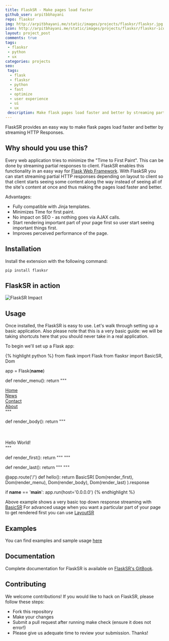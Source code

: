 ```yaml
---
title: FlaskSR - Make pages load faster
github_user: arpitbbhayani
repo: flasksr
img: http://arpitbhayani.me/static/images/projects/flasksr/flasksr.jpg
icon: http://arpitbhayani.me/static/images/projects/flasksr/flasksr-icon.jpg
layout: project_post
comments: true
tags:
 - flasksr
 - python
 - ux
categories: projects
seo:
 tags:
  - flask
  - flasksr
  - python
  - fast
  - optimize
  - user experience
  - ui
  - ux
 description: Make flask pages load faster and better by streaming partial HTTP Responses. Every web application tries to minimize the "Time to First Paint". This can be done by streaming partial responses to client.
---
```


FlaskSR provides an easy way to make flask pages load faster and better by streaming HTTP Responses.

## Why should you use this?
Every web application tries to minimize the "Time to First Paint". This can be done by streaming partial responses to client. FlaskSR enables this functionality in an easy way for [Flask Web Framework](http://flask.pocoo.org/). With FlaskSR you can start streaming partial HTTP responses depending on layout to client so that client starts seeing some content along the way instead of seeing all of the site's content at once and thus making the pages load faster and better.

Advantages:
 - Fully compatible with Jinja templates.
 - Minimizes Time for first paint.
 - No impact on SEO - as nothing goes via AJAX calls.
 - Start rendering important part of your page first so user start seeing important things first.
 - Improves perceived performance of the page.

## Installation
Install the extension with the following command:
```
pip install flasksr
```

## FlaskSR in action
<img class="ui large centered image" src='https://cloud.githubusercontent.com/assets/4745789/19834915/7354d69a-9e9a-11e6-8ab6-b7b95146a25c.gif' alt='FlaskSR Impact'/>

## Usage
Once installed, the FlaskSR is easy to use. Let's walk through setting up a basic application. Also please note that this is a very basic guide: we will be taking shortcuts here that you should never take in a real application.

To begin we'll set up a Flask app:

{% highlight python %}
from flask import Flask
from flasksr import BasicSR, Dom

app = Flask(__name__)


def render_menu():
    return """
        <ul style="list-style-type: none; margin: 0; padding: 0;">
            <li><a href="/">Home</a></li>
            <li><a href="#">News</a></li>
            <li><a href="#">Contact</a></li>
            <li><a href="#">About</a></li>
        </ul>
    """


def render_body():
    return """
        <div style="margin-top: 50px;">Hello World!</div>
    """

def render_first():
    return """
        <html>
            <head>
                <title>FlaskSR Example</title>
            </head>
            <body>
    """

def render_last():
    return """
            </body>
        </html>
    """


@app.route('/')
def hello():
    return BasicSR(
        Dom(render_first),
        Dom(render_menu),
        Dom(render_body),
        Dom(render_last)
    ).response


if __name__ == '__main__':
    app.run(host='0.0.0.0')
{% endhighlight %}

Above example shows a very basic top down response streaming with [BasicSR](https://arpitbbhayani.gitbooks.io/flasksr/content/sr/basicsr.html) For advanced usage when you want a particular part of your page to get rendered first you can use [LayoutSR](https://arpitbbhayani.gitbooks.io/flasksr/content/sr/layoutsr.html)

## Examples
You can find examples and sample usage [here](https://github.com/arpitbbhayani/flasksr/tree/master/examples)

## Documentation
Complete documentation for FlaskSR is available on [FlaskSR's GitBook](https://arpitbbhayani.gitbooks.io/flasksr/).

## Contributing
We welcome contributions! If you would like to hack on FlaskSR, please follow these steps:

 - Fork this repository
 - Make your changes
 - Submit a pull request after running make check (ensure it does not error!)
 - Please give us adequate time to review your submission. Thanks!
